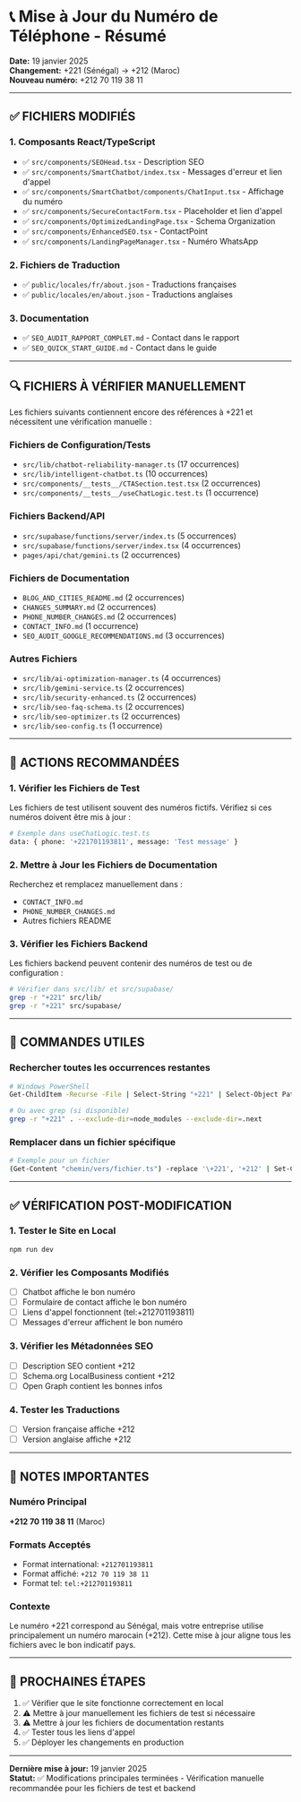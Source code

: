 # 📞 Mise à Jour du Numéro de Téléphone - Résumé

**Date:** 19 janvier 2025  
**Changement:** +221 (Sénégal) → +212 (Maroc)  
**Nouveau numéro:** +212 70 119 38 11

---

## ✅ FICHIERS MODIFIÉS

### 1. **Composants React/TypeScript**
- ✅ `src/components/SEOHead.tsx` - Description SEO
- ✅ `src/components/SmartChatbot/index.tsx` - Messages d'erreur et lien d'appel
- ✅ `src/components/SmartChatbot/components/ChatInput.tsx` - Affichage du numéro
- ✅ `src/components/SecureContactForm.tsx` - Placeholder et lien d'appel
- ✅ `src/components/OptimizedLandingPage.tsx` - Schema Organization
- ✅ `src/components/EnhancedSEO.tsx` - ContactPoint
- ✅ `src/components/LandingPageManager.tsx` - Numéro WhatsApp

### 2. **Fichiers de Traduction**
- ✅ `public/locales/fr/about.json` - Traductions françaises
- ✅ `public/locales/en/about.json` - Traductions anglaises

### 3. **Documentation**
- ✅ `SEO_AUDIT_RAPPORT_COMPLET.md` - Contact dans le rapport
- ✅ `SEO_QUICK_START_GUIDE.md` - Contact dans le guide

---

## 🔍 FICHIERS À VÉRIFIER MANUELLEMENT

Les fichiers suivants contiennent encore des références à +221 et nécessitent une vérification manuelle :

### Fichiers de Configuration/Tests
- `src/lib/chatbot-reliability-manager.ts` (17 occurrences)
- `src/lib/intelligent-chatbot.ts` (10 occurrences)
- `src/components/__tests__/CTASection.test.tsx` (2 occurrences)
- `src/components/__tests__/useChatLogic.test.ts` (1 occurrence)

### Fichiers Backend/API
- `src/supabase/functions/server/index.ts` (5 occurrences)
- `src/supabase/functions/server/index.tsx` (4 occurrences)
- `pages/api/chat/gemini.ts` (2 occurrences)

### Fichiers de Documentation
- `BLOG_AND_CITIES_README.md` (2 occurrences)
- `CHANGES_SUMMARY.md` (2 occurrences)
- `PHONE_NUMBER_CHANGES.md` (2 occurrences)
- `CONTACT_INFO.md` (1 occurrence)
- `SEO_AUDIT_GOOGLE_RECOMMENDATIONS.md` (3 occurrences)

### Autres Fichiers
- `src/lib/ai-optimization-manager.ts` (4 occurrences)
- `src/lib/gemini-service.ts` (2 occurrences)
- `src/lib/security-enhanced.ts` (2 occurrences)
- `src/lib/seo-faq-schema.ts` (2 occurrences)
- `src/lib/seo-optimizer.ts` (2 occurrences)
- `src/lib/seo-config.ts` (1 occurrence)

---

## 🎯 ACTIONS RECOMMANDÉES

### 1. Vérifier les Fichiers de Test
Les fichiers de test utilisent souvent des numéros fictifs. Vérifiez si ces numéros doivent être mis à jour :
```bash
# Exemple dans useChatLogic.test.ts
data: { phone: '+221701193811', message: 'Test message' }
```

### 2. Mettre à Jour les Fichiers de Documentation
Recherchez et remplacez manuellement dans :
- `CONTACT_INFO.md`
- `PHONE_NUMBER_CHANGES.md`
- Autres fichiers README

### 3. Vérifier les Fichiers Backend
Les fichiers backend peuvent contenir des numéros de test ou de configuration :
```bash
# Vérifier dans src/lib/ et src/supabase/
grep -r "+221" src/lib/
grep -r "+221" src/supabase/
```

---

## 🔄 COMMANDES UTILES

### Rechercher toutes les occurrences restantes
```bash
# Windows PowerShell
Get-ChildItem -Recurse -File | Select-String "+221" | Select-Object Path, LineNumber, Line

# Ou avec grep (si disponible)
grep -r "+221" . --exclude-dir=node_modules --exclude-dir=.next
```

### Remplacer dans un fichier spécifique
```bash
# Exemple pour un fichier
(Get-Content "chemin/vers/fichier.ts") -replace '\+221', '+212' | Set-Content "chemin/vers/fichier.ts"
```

---

## ✅ VÉRIFICATION POST-MODIFICATION

### 1. Tester le Site en Local
```bash
npm run dev
```

### 2. Vérifier les Composants Modifiés
- [ ] Chatbot affiche le bon numéro
- [ ] Formulaire de contact affiche le bon numéro
- [ ] Liens d'appel fonctionnent (tel:+212701193811)
- [ ] Messages d'erreur affichent le bon numéro

### 3. Vérifier les Métadonnées SEO
- [ ] Description SEO contient +212
- [ ] Schema.org LocalBusiness contient +212
- [ ] Open Graph contient les bonnes infos

### 4. Tester les Traductions
- [ ] Version française affiche +212
- [ ] Version anglaise affiche +212

---

## 📝 NOTES IMPORTANTES

### Numéro Principal
**+212 70 119 38 11** (Maroc)

### Formats Acceptés
- Format international: `+212701193811`
- Format affiché: `+212 70 119 38 11`
- Format tel: `tel:+212701193811`

### Contexte
Le numéro +221 correspond au Sénégal, mais votre entreprise utilise principalement un numéro marocain (+212). Cette mise à jour aligne tous les fichiers avec le bon indicatif pays.

---

## 🚀 PROCHAINES ÉTAPES

1. ✅ Vérifier que le site fonctionne correctement en local
2. ⚠️ Mettre à jour manuellement les fichiers de test si nécessaire
3. ⚠️ Mettre à jour les fichiers de documentation restants
4. ✅ Tester tous les liens d'appel
5. ✅ Déployer les changements en production

---

**Dernière mise à jour:** 19 janvier 2025  
**Statut:** ✅ Modifications principales terminées - Vérification manuelle recommandée pour les fichiers de test et backend
